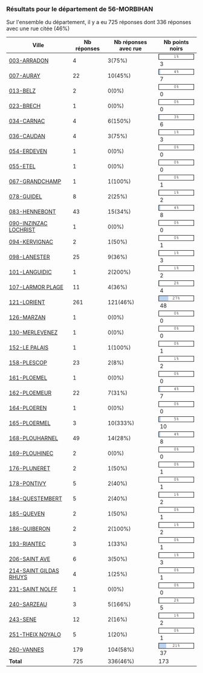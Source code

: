 ### Résultats pour le département de 56-MORBIHAN

Sur l'ensemble du département, il y a eu 725 réponses dont 336 réponses avec une rue citée (46%)

| Ville | Nb réponses | Nb réponses avec rue | Nb points noirs |
|-------------|-------------|----------------------|-----------------|
|<a href='003-ARRADON.md'>003-ARRADON</a>|4|3(75%)|<img src="../../img/bar_1.gif" />&nbsp;3|
|<a href='007-AURAY.md'>007-AURAY</a>|22|10(45%)|<img src="../../img/bar_4.gif" />&nbsp;7|
|<a href='013-BELZ.md'>013-BELZ</a>|2|0(0%)|<img src="../../img/bar_0.gif" />&nbsp;0|
|<a href='023-BRECH.md'>023-BRECH</a>|1|0(0%)|<img src="../../img/bar_0.gif" />&nbsp;0|
|<a href='034-CARNAC.md'>034-CARNAC</a>|4|6(150%)|<img src="../../img/bar_3.gif" />&nbsp;6|
|<a href='036-CAUDAN.md'>036-CAUDAN</a>|4|3(75%)|<img src="../../img/bar_1.gif" />&nbsp;3|
|<a href='054-ERDEVEN.md'>054-ERDEVEN</a>|1|0(0%)|<img src="../../img/bar_0.gif" />&nbsp;0|
|<a href='055-ETEL.md'>055-ETEL</a>|1|0(0%)|<img src="../../img/bar_0.gif" />&nbsp;0|
|<a href='067-GRANDCHAMP.md'>067-GRANDCHAMP</a>|1|1(100%)|<img src="../../img/bar_0.gif" />&nbsp;1|
|<a href='078-GUIDEL.md'>078-GUIDEL</a>|8|2(25%)|<img src="../../img/bar_1.gif" />&nbsp;2|
|<a href='083-HENNEBONT.md'>083-HENNEBONT</a>|43|15(34%)|<img src="../../img/bar_4.gif" />&nbsp;8|
|<a href='090-INZINZAC LOCHRIST.md'>090-INZINZAC LOCHRIST</a>|1|0(0%)|<img src="../../img/bar_0.gif" />&nbsp;0|
|<a href='094-KERVIGNAC.md'>094-KERVIGNAC</a>|2|1(50%)|<img src="../../img/bar_0.gif" />&nbsp;1|
|<a href='098-LANESTER.md'>098-LANESTER</a>|25|9(36%)|<img src="../../img/bar_1.gif" />&nbsp;3|
|<a href='101-LANGUIDIC.md'>101-LANGUIDIC</a>|1|2(200%)|<img src="../../img/bar_1.gif" />&nbsp;2|
|<a href='107-LARMOR PLAGE.md'>107-LARMOR PLAGE</a>|11|4(36%)|<img src="../../img/bar_2.gif" />&nbsp;4|
|<a href='121-LORIENT.md'>121-LORIENT</a>|261|121(46%)|<img src="../../img/bar_27.gif" />&nbsp;48|
|<a href='126-MARZAN.md'>126-MARZAN</a>|1|0(0%)|<img src="../../img/bar_0.gif" />&nbsp;0|
|<a href='130-MERLEVENEZ.md'>130-MERLEVENEZ</a>|1|0(0%)|<img src="../../img/bar_0.gif" />&nbsp;0|
|<a href='152-LE PALAIS.md'>152-LE PALAIS</a>|1|1(100%)|<img src="../../img/bar_0.gif" />&nbsp;1|
|<a href='158-PLESCOP.md'>158-PLESCOP</a>|23|2(8%)|<img src="../../img/bar_1.gif" />&nbsp;2|
|<a href='161-PLOEMEL.md'>161-PLOEMEL</a>|1|0(0%)|<img src="../../img/bar_0.gif" />&nbsp;0|
|<a href='162-PLOEMEUR.md'>162-PLOEMEUR</a>|22|7(31%)|<img src="../../img/bar_4.gif" />&nbsp;7|
|<a href='164-PLOEREN.md'>164-PLOEREN</a>|1|0(0%)|<img src="../../img/bar_0.gif" />&nbsp;0|
|<a href='165-PLOERMEL.md'>165-PLOERMEL</a>|3|10(333%)|<img src="../../img/bar_5.gif" />&nbsp;10|
|<a href='168-PLOUHARNEL.md'>168-PLOUHARNEL</a>|49|14(28%)|<img src="../../img/bar_4.gif" />&nbsp;8|
|<a href='169-PLOUHINEC.md'>169-PLOUHINEC</a>|2|0(0%)|<img src="../../img/bar_0.gif" />&nbsp;0|
|<a href='176-PLUNERET.md'>176-PLUNERET</a>|2|1(50%)|<img src="../../img/bar_0.gif" />&nbsp;1|
|<a href='178-PONTIVY.md'>178-PONTIVY</a>|5|2(40%)|<img src="../../img/bar_0.gif" />&nbsp;1|
|<a href='184-QUESTEMBERT.md'>184-QUESTEMBERT</a>|5|2(40%)|<img src="../../img/bar_1.gif" />&nbsp;2|
|<a href='185-QUEVEN.md'>185-QUEVEN</a>|2|1(50%)|<img src="../../img/bar_0.gif" />&nbsp;1|
|<a href='186-QUIBERON.md'>186-QUIBERON</a>|2|2(100%)|<img src="../../img/bar_1.gif" />&nbsp;2|
|<a href='193-RIANTEC.md'>193-RIANTEC</a>|3|1(33%)|<img src="../../img/bar_0.gif" />&nbsp;1|
|<a href='206-SAINT AVE.md'>206-SAINT AVE</a>|6|3(50%)|<img src="../../img/bar_1.gif" />&nbsp;3|
|<a href='214-SAINT GILDAS RHUYS.md'>214-SAINT GILDAS RHUYS</a>|4|1(25%)|<img src="../../img/bar_0.gif" />&nbsp;1|
|<a href='231-SAINT NOLFF.md'>231-SAINT NOLFF</a>|1|0(0%)|<img src="../../img/bar_0.gif" />&nbsp;0|
|<a href='240-SARZEAU.md'>240-SARZEAU</a>|3|5(166%)|<img src="../../img/bar_2.gif" />&nbsp;5|
|<a href='243-SENE.md'>243-SENE</a>|12|2(16%)|<img src="../../img/bar_1.gif" />&nbsp;2|
|<a href='251-THEIX NOYALO.md'>251-THEIX NOYALO</a>|5|1(20%)|<img src="../../img/bar_0.gif" />&nbsp;1|
|<a href='260-VANNES.md'>260-VANNES</a>|179|104(58%)|<img src="../../img/bar_21.gif" />&nbsp;37|
| **Total** |725|336(46%)|173|
